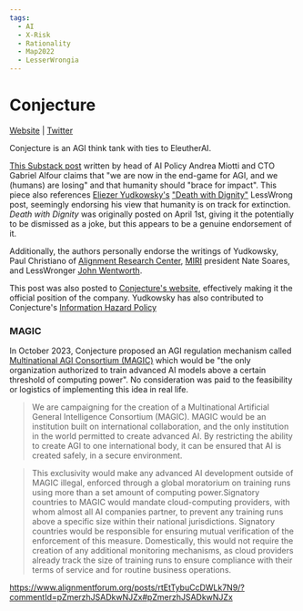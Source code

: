 ```yaml
---
tags:
  - AI
  - X-Risk
  - Rationality
  - Map2022
  - LesserWrongia
---
```

# Conjecture

[Website](https://www.conjecture.dev) | [Twitter](https://twitter.com/ConjectureAI)

Conjecture is an AGI think tank with ties to EleutherAI.

[This Substack post](https://andreamiotti.substack.com/p/agi-in-sight-our-look-at-the-game) written by head of AI Policy  Andrea Miotti and CTO Gabriel Alfour claims that "we are now in the end-game for AGI, and we (humans) are losing" and that humanity should "brace for impact". This piece also references [Eliezer Yudkowsky's](../../pages/Eliezer%20Yudkowsky.md) ["Death with Dignity"](https://www.lesswrong.com/posts/j9Q8bRmwCgXRYAgcJ/miri-announces-new-death-with-dignity-strategy) LessWrong post, seemingly endorsing his view that humanity is on track for extinction. _Death with Dignity_  was originally posted on April 1st, giving it the potentially to be dismissed as a joke, but this appears to be a genuine endorsement of it.

Additionally, the authors personally endorse the writings of Yudkowsky, Paul Christiano of [Alignment Research Center](../Cartography/Avant-Gardea%20Arriere-Gardea/ARC.md), [MIRI](../Cartography/Lesser%20Wrongia/MIRI.md) president Nate Soares, and LessWronger [John Wentworth](https://www.lesswrong.com/users/johnswentworth).

This post was also posted to [Conjecture's website](https://www.conjecture.dev/research/agi-in-sight-our-look-at-the-game-board), effectively making it the official position of the company. Yudkowsky has also contributed to Conjecture's [Information Hazard Policy](https://www.conjecture.dev/information-hazard-policy)


### MAGIC

In October 2023, Conjecture proposed an AGI regulation mechanism called [Multinational AGI Consortium (MAGIC)](https://www.conjecture.dev/research/multinational-agi-consortium-magic-a-proposal-for-international-coordination-on-ai) which would be "the only organization authorized to train advanced AI models above a certain threshold of computing power". No consideration was paid to the feasibility or logistics of implementing this idea in real life.

>We are campaigning for the creation of a Multinational Artificial General Intelligence Consortium (MAGIC). MAGIC would be an institution built on international collaboration, and the only institution in the world permitted to create advanced AI. By restricting the ability to create AGI to one international body, it can be ensured that AI is created safely, in a secure environment.

>This exclusivity would make any advanced AI development outside of MAGIC illegal, enforced through a global moratorium on training runs using more than a set amount of computing power.Signatory countries to MAGIC would mandate cloud-computing providers, with whom almost all AI companies partner, to prevent any training runs above a specific size within their national jurisdictions. Signatory countries would be responsible for ensuring mutual verification of the enforcement of this measure. Domestically, this would not require the creation of any additional monitoring mechanisms, as cloud providers already track the size of training runs to ensure compliance with their terms of service and for routine business operations.

https://www.alignmentforum.org/posts/rtEtTybuCcDWLk7N9/?commentId=pZmerzhJSADkwNJZx#pZmerzhJSADkwNJZx